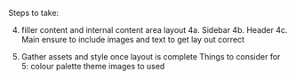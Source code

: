 Steps to take:

<!-- 1. Set up HTML & CSS with dummy content (check they are linked) -->

<!-- 2. write up HTML for the main content areas (sidebar, header, main content) -->

<!-- 3. set up GRID so basic layout is setup -->

4. filler content and internal content area layout
    4a. Sidebar
    4b. Header
    4c. Main
    ensure to include images and text to get lay out correct

5. Gather assets and style once layout is complete
    Things to consider for 5:
        colour palette
        theme
        images to used
